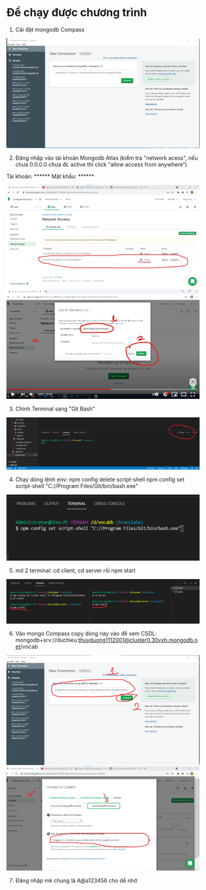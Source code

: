 # Để chạy được chương trình

1. Cài đặt mongodb Compass

![2](./readme/2.png)

2. Đăng nhập vào tài khoản Mongodb Atlas (kiểm tra "network acess", nếu chưa 0.0.0.0 chưa đc active thì click "allow access from anywhere")

Tài khoản: ******
Mật khẩu: ******

![3](./readme/3.png)
![4](./readme/4.png)

3. Chỉnh Terminal sang "Git Bash" 

![5](./readme/5.png)

4. Chạy dòng lệnh env: 
npm config delete script-shell
npm config set script-shell "C://Program Files/Git/bin/bash.exe"

![6](./readme/6.png)

5. mở 2 terminal: cd client, cd server rồi npm start

![7](./readme/7.png)

6. Vào mongo Compass copy dòng này vào để xem CSDL:
mongodb+srv://duchieu:thuyduong1112001@cluster0.30vxh.mongodb.net/vocab

![8](./readme/8.png)
![9](./readme/9.png)

7. Đăng nhập mk chung là A@a123456 cho dễ nhớ

